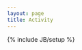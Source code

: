 ```yaml
---
layout: page
title: Activity
---
```

{% include JB/setup %}

<div id="latest">
</div>
<dl id="activities">
</dl>

<script src="{{ ASSET_PATH }}js/jquery.js" type="text/javascript">
</script>
<script src="{{ ASSET_PATH }}js/jquery.tmpl.js" type="text/javascript">
</script>
<script src="{{ ASSET_PATH }}js/jquery.timeago.js" type="text/javascript">
</script>
<script src="{{ ASSET_PATH }}js/jquery.lifestream.js" type="text/javascript">
</script>
<script src="{{ ASSET_PATH }}js/latest.js" type="text/javascript">
</script>
